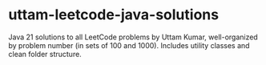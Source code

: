 # uttam-leetcode-java-solutions
Java 21 solutions to all LeetCode problems by Uttam Kumar, well-organized by problem number (in sets of 100 and 1000). Includes utility classes and clean folder structure.
